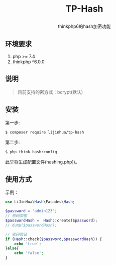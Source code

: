 
<h1><p align="center">TP-Hash</p></h1>
<p align="center"> thinkphp6的hash加密功能</p>

## 环境要求

1. php >= 7.4
2. thinkphp ^6.0.0

## 说明
> 目前支持的密方式：bcrypt(默认)

## 安装

第一步:

```shell
$ composer require lijinhua/tp-hash
```

第二步:

```shell
$ php think hash:config
```
此举将生成配置文件(hashing.php])。


## 使用方式


示例：

```php
use LiJinHua\Hash\Facades\Hash;

$password = 'admin123';
// 密码加密
$passwordHash =  Hash::create($password);
// dump($passwordHash);

// 密码验证
if (Hash::check($password,$passwordHash)) {
    echo 'true';
}else{
    echo 'false';
}
```
